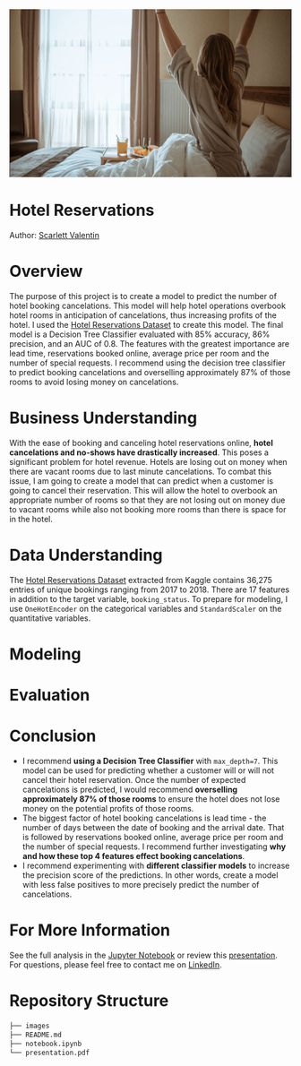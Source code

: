 <img src="images/banner.png/" style="height:300px">

# Hotel Reservations
Author: [Scarlett Valentin](https://www.linkedin.com/in/scarlett-valentin/)

# Overview
The purpose of this project is to create a model to predict the number of hotel booking cancelations. This model will help hotel operations overbook hotel rooms in anticipation of cancelations, thus increasing profits of the hotel. I used the [Hotel Reservations Dataset](https://www.kaggle.com/datasets/ahsan81/hotel-reservations-classification-dataset) to create this model. The final model is a Decision Tree Classifier evaluated with 85% accuracy, 86% precision, and an AUC of 0.8. The features with the greatest importance are lead time, reservations booked online, average price per room and the number of special requests. I recommend using the decision tree classifier to predict booking cancelations and overselling approximately 87% of those rooms to avoid losing money on cancelations.

# Business Understanding
With the ease of booking and canceling hotel reservations online, **hotel cancelations and no-shows have drastically increased**. This poses a significant problem for hotel revenue. Hotels are losing out on money when there are vacant rooms due to last minute cancelations. To combat this issue, I am going to create a model that can predict when a customer is going to cancel their reservation. This will allow the hotel to overbook an appropriate number of rooms so that they are not losing out on money due to vacant rooms while also not booking more rooms than there is space for in the hotel.

# Data Understanding
The [Hotel Reservations Dataset](https://www.kaggle.com/datasets/ahsan81/hotel-reservations-classification-dataset) extracted from Kaggle contains 36,275 entries of unique bookings ranging from 2017 to 2018. There are 17 features in addition to the target variable, `booking_status`. To prepare for modeling, I use `OneHotEncoder` on the categorical variables and `StandardScaler` on the quantitative variables.

# Modeling


# Evaluation


# Conclusion
- I recommend **using a Decision Tree Classifier** with `max_depth=7`. This model can be used for predicting whether a customer will or will not cancel their hotel reservation. Once the number of expected cancelations is predicted, I would recommend **overselling approximately 87% of those rooms** to ensure the hotel does not lose money on the potential profits of those rooms.
- The biggest factor of hotel booking cancelations is lead time - the number of days between the date of booking and the arrival date. That is followed by reservations booked online, average price per room and the number of special requests. I recommend further investigating **why and how these top 4 features effect booking cancelations**. 
- I recommend experimenting with **different classifier models** to increase the precision score of the predictions. In other words, create a model with less false positives to more precisely predict the number of cancelations.

# For More Information
See the full analysis in the [Jupyter Notebook](/notebook.ipynb) or review this [presentation](/presentation.pdf/). <br>
For questions, please feel free to contact me on [LinkedIn](https://www.linkedin.com/in/scarlett-valentin/).




# Repository Structure

```
├── images
├── README.md
├── notebook.ipynb
└── presentation.pdf
```
